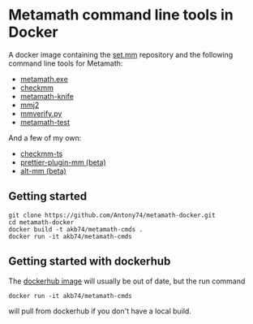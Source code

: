 # Metamath command line tools in Docker

A docker image containing the [set.mm](https://github.com/metamath/set.mm) repository and the following command line tools for Metamath:

* [metamath.exe](https://us.metamath.org/index.html#mmprog)
* [checkmm](https://us.metamath.org/other.html#checkmm)
* [metamath-knife](https://github.com/david-a-wheeler/metamath-knife)
* [mmj2](https://github.com/digama0/mmj2)
* [mmverify.py](https://github.com/david-a-wheeler/mmverify.py)
* [metamath-test](https://github.com/david-a-wheeler/metamath-test)

And a few of my own:

* [checkmm-ts](https://github.com/Antony74/checkmm-ts)
* [prettier-plugin-mm (beta)](https://github.com/Antony74/prettier-plugin-mm)
* [alt-mm (beta)](https://github.com/Antony74/alt-mm)

## Getting started

    git clone https://github.com/Antony74/metamath-docker.git
    cd metamath-docker
    docker build -t akb74/metamath-cmds .
    docker run -it akb74/metamath-cmds

## Getting started with dockerhub

The [dockerhub image](https://hub.docker.com/repository/docker/akb74/metamath-cmds/general) will usually be out of date, but the run command

    docker run -it akb74/metamath-cmds

will pull from dockerhub if you don't have a local build.
